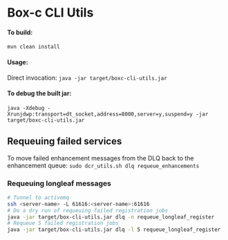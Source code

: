 # Box-c CLI Utils
#### To build:
`mvn clean install`

#### Usage:
Direct invocation:
`java -jar target/boxc-cli-utils.jar`

#### To debug the built jar:
`java -Xdebug -Xrunjdwp:transport=dt_socket,address=8000,server=y,suspend=y -jar target/boxc-cli-utils.jar`
  
## Requeuing failed services
To move failed enhancement messages from the DLQ back to the enhancement queue:
`sudo dcr_utils.sh dlq requeue_enhancements`

### Requeuing longleaf messages

```bash
# Tunnel to activemq
ssh <server-name> -L 61616:<server-name>:61616
# Do a dry run of requeuing failed registration jobs
java -jar target/box-cli-utils.jar dlq -n requeue_longleaf_register
# Requeue 5 failed registration jobs
java -jar target/box-cli-utils.jar dlq -l 5 requeue_longleaf_register
```